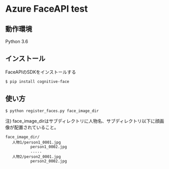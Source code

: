 # Azure FaceAPI test

## 動作環境
Python 3.6

## インストール
FaceAPIのSDKをインストールする
``` bash
$ pip install cognitive-face
```

## 使い方
``` bash
$ python register_faces.py face_image_dir
```

注) face_image_dirはサブディレクトリに人物名、サブディレクトリ以下に顔画像が配置されていること。
```
face_image_dir/
   人物1/person1_0001.jpg
           person1_0002.jpg
           .....
   人物2/person2_0001.jpg
           person2_0002.jpg
```
